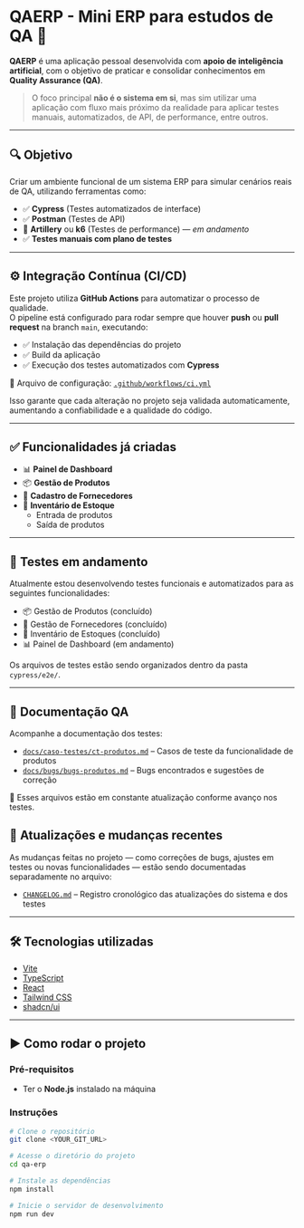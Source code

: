 # QAERP - Mini ERP para estudos de QA 🧪

**QAERP** é uma aplicação pessoal desenvolvida com **apoio de inteligência artificial**, com o objetivo de praticar e consolidar conhecimentos em **Quality Assurance (QA)**.

> O foco principal **não é o sistema em si**, mas sim utilizar uma aplicação com fluxo mais próximo da realidade para aplicar testes manuais, automatizados, de API, de performance, entre outros.

---

## 🔍 Objetivo

Criar um ambiente funcional de um sistema ERP para simular cenários reais de QA, utilizando ferramentas como:

- ✅ **Cypress** (Testes automatizados de interface)
- ✅ **Postman** (Testes de API)
- 🚧 **Artillery** ou **k6** (Testes de performance) — *em andamento*
- ✅ **Testes manuais com plano de testes**

---

## ⚙️ Integração Contínua (CI/CD)

Este projeto utiliza **GitHub Actions** para automatizar o processo de qualidade.  
O pipeline está configurado para rodar sempre que houver **push** ou **pull request** na branch `main`, executando:

- ✅ Instalação das dependências do projeto  
- ✅ Build da aplicação  
- ✅ Execução dos testes automatizados com **Cypress**

📂 Arquivo de configuração: [`.github/workflows/ci.yml`](.github/workflows/ci.yml)

Isso garante que cada alteração no projeto seja validada automaticamente, aumentando a confiabilidade e a qualidade do código.

---

## ✅ Funcionalidades já criadas

- 📊 **Painel de Dashboard**
- 📦 **Gestão de Produtos**
- 🏢 **Cadastro de Fornecedores**
- 🧾 **Inventário de Estoque**
  - Entrada de produtos
  - Saída de produtos

---

## 🧪 Testes em andamento

Atualmente estou desenvolvendo testes funcionais e automatizados para as seguintes funcionalidades:

- 📦 Gestão de Produtos (concluído)
- 🏢 Gestão de Fornecedores (concluído)
- 🧾 Inventário de Estoques (concluído)
- 📊 Painel de Dashboard (em andamento)

Os arquivos de testes estão sendo organizados dentro da pasta `cypress/e2e/`.

---

## 📂 Documentação QA

Acompanhe a documentação dos testes:

- [`docs/caso-testes/ct-produtos.md`](docs/caso-testes/ct-produtos.md) – Casos de teste da funcionalidade de produtos
- [`docs/bugs/bugs-produtos.md`](docs/bugs/bugs-produtos.md) – Bugs encontrados e sugestões de correção

📌 Esses arquivos estão em constante atualização conforme avanço nos testes.

## 📌 Atualizações e mudanças recentes

As mudanças feitas no projeto — como correções de bugs, ajustes em testes ou novas funcionalidades — estão sendo documentadas separadamente no arquivo:

- [`CHANGELOG.md`](CHANGELOG.md) – Registro cronológico das atualizações do sistema e dos testes

---

## 🛠️ Tecnologias utilizadas

- [Vite](https://vitejs.dev/)
- [TypeScript](https://www.typescriptlang.org/)
- [React](https://react.dev/)
- [Tailwind CSS](https://tailwindcss.com/)
- [shadcn/ui](https://ui.shadcn.com/)

---

## ▶️ Como rodar o projeto

### Pré-requisitos

- Ter o **Node.js** instalado na máquina

### Instruções

```bash
# Clone o repositório
git clone <YOUR_GIT_URL>

# Acesse o diretório do projeto
cd qa-erp

# Instale as dependências
npm install

# Inicie o servidor de desenvolvimento
npm run dev
